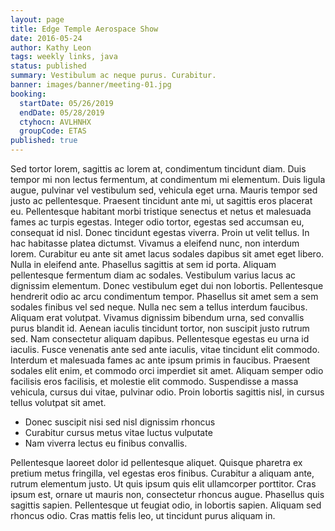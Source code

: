 ```yaml
---
layout: page
title: Edge Temple Aerospace Show
date: 2016-05-24
author: Kathy Leon
tags: weekly links, java
status: published
summary: Vestibulum ac neque purus. Curabitur.
banner: images/banner/meeting-01.jpg
booking:
  startDate: 05/26/2019
  endDate: 05/28/2019
  ctyhocn: AVLHNHX
  groupCode: ETAS
published: true
---
```

Sed tortor lorem, sagittis ac lorem at, condimentum tincidunt diam. Duis tempor mi non lectus fermentum, at condimentum mi elementum. Duis ligula augue, pulvinar vel vestibulum sed, vehicula eget urna. Mauris tempor sed justo ac pellentesque. Praesent tincidunt ante mi, ut sagittis eros placerat eu. Pellentesque habitant morbi tristique senectus et netus et malesuada fames ac turpis egestas. Integer odio tortor, egestas sed accumsan eu, consequat id nisl. Donec tincidunt egestas viverra. Proin ut velit tellus. In hac habitasse platea dictumst. Vivamus a eleifend nunc, non interdum lorem. Curabitur eu ante sit amet lacus sodales dapibus sit amet eget libero. Nulla in eleifend ante. Phasellus sagittis at sem id porta. Aliquam pellentesque fermentum diam ac sodales. Vestibulum varius lacus ac dignissim elementum.
Donec vestibulum eget dui non lobortis. Pellentesque hendrerit odio ac arcu condimentum tempor. Phasellus sit amet sem a sem sodales finibus vel sed neque. Nulla nec sem a tellus interdum faucibus. Aliquam erat volutpat. Vivamus dignissim bibendum urna, sed convallis purus blandit id. Aenean iaculis tincidunt tortor, non suscipit justo rutrum sed. Nam consectetur aliquam dapibus. Pellentesque egestas eu urna id iaculis. Fusce venenatis ante sed ante iaculis, vitae tincidunt elit commodo. Interdum et malesuada fames ac ante ipsum primis in faucibus. Praesent sodales elit enim, et commodo orci imperdiet sit amet. Aliquam semper odio facilisis eros facilisis, et molestie elit commodo. Suspendisse a massa vehicula, cursus dui vitae, pulvinar odio. Proin lobortis sagittis nisl, in cursus tellus volutpat sit amet.

* Donec suscipit nisi sed nisl dignissim rhoncus
* Curabitur cursus metus vitae luctus vulputate
* Nam viverra lectus eu finibus convallis.

Pellentesque laoreet dolor id pellentesque aliquet. Quisque pharetra ex pretium metus fringilla, vel egestas eros finibus. Curabitur a aliquam ante, rutrum elementum justo. Ut quis ipsum quis elit ullamcorper porttitor. Cras ipsum est, ornare ut mauris non, consectetur rhoncus augue. Phasellus quis sagittis sapien. Pellentesque ut feugiat odio, in lobortis sapien. Aliquam sed rhoncus odio. Cras mattis felis leo, ut tincidunt purus aliquam in.
